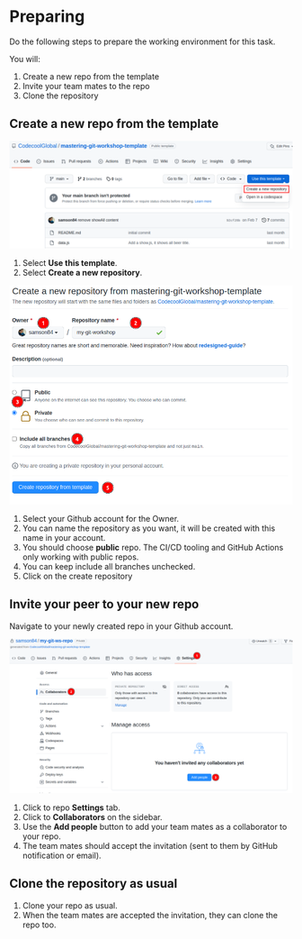 # Preparing 

Do the following steps to prepare the working environment
for this task. 

You will:

1. Create a new repo from the template
2. Invite your team mates to the repo
3. Clone the repository

## Create a new repo from the template

![Use this template screenshot](./docs/guide-use-template.png)

1. Select **Use this template**.
2. Select **Create a new repository**.

![Create new repository screenshot](./docs/guide-create-repo.png)

1. Select your Github account for the Owner.
2. You can name the repository as you want, it will be created with this name in your account.
3. You should choose **public** repo. The CI/CD tooling and GitHub Actions only working with public repos.
4. You can keep include all branches unchecked.
5. Click on the create repository

## Invite your peer to your new repo

Navigate to your newly created repo in your Github account.

![Invite collaborators screenshot](./docs/guide-invite-collaborators.png)

1. Click to repo **Settings** tab.
2. Click to **Collaborators** on the sidebar.
3. Use the **Add people** button to add your team mates as a collaborator to your repo.
4. The team mates should accept the invitation (sent to them by GitHub notification or email).

## Clone the repository as usual

1. Clone your repo as usual.
2. When the team mates are accepted the invitation, they can clone the repo too.

